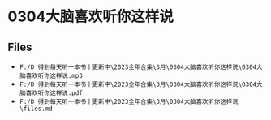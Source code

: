 # 0304大脑喜欢听你这样说

## Files

- `F:/D 得到每天听一本书丨更新中\2023全年合集\3月\0304大脑喜欢听你这样说\0304大脑喜欢听你这样说.mp3`
- `F:/D 得到每天听一本书丨更新中\2023全年合集\3月\0304大脑喜欢听你这样说\0304大脑喜欢听你这样说.pdf`
- `F:/D 得到每天听一本书丨更新中\2023全年合集\3月\0304大脑喜欢听你这样说\files.md`
